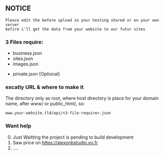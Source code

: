 ## NOTICE

	Pleace edit the before upload in your hosting shared or on your own server
	befire i'll get the data from your website to our futur sites
	
### 3 Files require:

+ business.json
+ sites.json
+ images.json
- private.json (Optional)


### excatly URL & where to make it

The directory only as root, where host directory is place for your domain name,
after www/ or public_html/, so:

	www.your-website.tld/api/<3-file-require>.json
	
### Want help 

0) Just Waitting the project is pending to build development
1) Saw price on https://alexonbstudio.yo.fr
2) ....